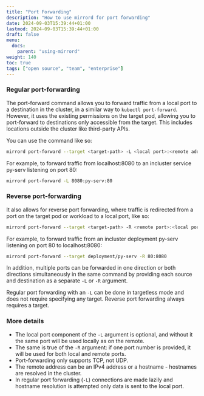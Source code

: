 ```yaml
---
title: "Port Forwarding"
description: "How to use mirrord for port forwarding"
date: 2024-09-03T15:39:44+01:00
lastmod: 2024-09-03T15:39:44+01:00
draft: false
menu:
  docs:
    parent: "using-mirrord"
weight: 140
toc: true
tags: ["open source", "team", "enterprise"]
---
```

### Regular port-forwarding

The port-forward command allows you to forward traffic from a local port to a destination in the cluster, in a similar way to `kubectl port-forward`. However, it uses the existing permissions on the target pod, allowing you to port-forward to destinations only accessible from the target. This includes locations outside the cluster like third-party APIs.

You can use the command like so:
```bash
mirrord port-forward --target <target-path> -L <local port>:<remote address>:<remote port>
```

For example, to forward traffic from localhost:8080 to an incluster service py-serv listening on port 80:
```bash
mirrord port-forward -L 8080:py-serv:80
```

### Reverse port-forwarding

It also allows for reverse port forwarding, where traffic is redirected from a port on the target pod or workload to a local port, like so:
```bash
mirrord port-forward --target <target-path> -R <remote port>:<local port>
```

For example, to forward traffic from an incluster deployment py-serv listening on port 80 to localhost:8080:
```bash
mirrord port-forward --target deployment/py-serv -R 80:8080
```

In addition, multiple ports can be forwarded in one direction or both directions simultaneously in the same command by providing each source and destination as a separate `-L` or `-R` argument.

Regular port forwarding with an `-L` can be done in targetless mode and does not require specifying any target. Reverse port forwarding always requires a target.

### More details

- The local port component of the `-L` argument is optional, and without it the same port will be used locally as on the remote.
- The same is true of the `-R` argument: if one port number is provided, it will be used for both local and remote ports.
- Port-forwarding only supports TCP, not UDP.
- The remote address can be an IPv4 address or a hostname - hostnames are resolved in the cluster.
- In regular port forwarding (`-L`) connections are made lazily and hostname resolution is attempted only data is sent to the local port.